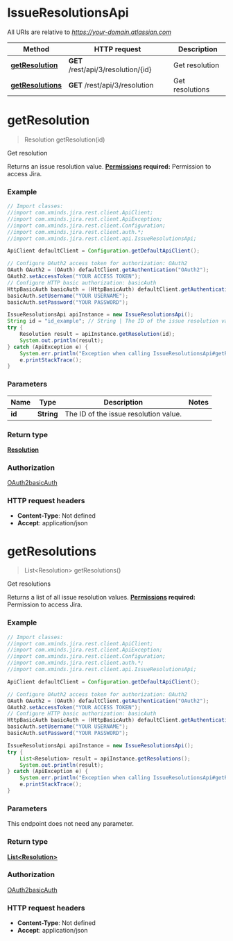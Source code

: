 # IssueResolutionsApi

All URIs are relative to *https://your-domain.atlassian.com*

Method | HTTP request | Description
------------- | ------------- | -------------
[**getResolution**](IssueResolutionsApi.md#getResolution) | **GET** /rest/api/3/resolution/{id} | Get resolution
[**getResolutions**](IssueResolutionsApi.md#getResolutions) | **GET** /rest/api/3/resolution | Get resolutions

<a name="getResolution"></a>
# **getResolution**
> Resolution getResolution(id)

Get resolution

Returns an issue resolution value.  **[Permissions](#permissions) required:** Permission to access Jira.

### Example
```java
// Import classes:
//import com.xminds.jira.rest.client.ApiClient;
//import com.xminds.jira.rest.client.ApiException;
//import com.xminds.jira.rest.client.Configuration;
//import com.xminds.jira.rest.client.auth.*;
//import com.xminds.jira.rest.client.api.IssueResolutionsApi;

ApiClient defaultClient = Configuration.getDefaultApiClient();

// Configure OAuth2 access token for authorization: OAuth2
OAuth OAuth2 = (OAuth) defaultClient.getAuthentication("OAuth2");
OAuth2.setAccessToken("YOUR ACCESS TOKEN");
// Configure HTTP basic authorization: basicAuth
HttpBasicAuth basicAuth = (HttpBasicAuth) defaultClient.getAuthentication("basicAuth");
basicAuth.setUsername("YOUR USERNAME");
basicAuth.setPassword("YOUR PASSWORD");

IssueResolutionsApi apiInstance = new IssueResolutionsApi();
String id = "id_example"; // String | The ID of the issue resolution value.
try {
    Resolution result = apiInstance.getResolution(id);
    System.out.println(result);
} catch (ApiException e) {
    System.err.println("Exception when calling IssueResolutionsApi#getResolution");
    e.printStackTrace();
}
```

### Parameters

Name | Type | Description  | Notes
------------- | ------------- | ------------- | -------------
 **id** | **String**| The ID of the issue resolution value. |

### Return type

[**Resolution**](Resolution.md)

### Authorization

[OAuth2](../README.md#OAuth2)[basicAuth](../README.md#basicAuth)

### HTTP request headers

 - **Content-Type**: Not defined
 - **Accept**: application/json

<a name="getResolutions"></a>
# **getResolutions**
> List&lt;Resolution&gt; getResolutions()

Get resolutions

Returns a list of all issue resolution values.  **[Permissions](#permissions) required:** Permission to access Jira.

### Example
```java
// Import classes:
//import com.xminds.jira.rest.client.ApiClient;
//import com.xminds.jira.rest.client.ApiException;
//import com.xminds.jira.rest.client.Configuration;
//import com.xminds.jira.rest.client.auth.*;
//import com.xminds.jira.rest.client.api.IssueResolutionsApi;

ApiClient defaultClient = Configuration.getDefaultApiClient();

// Configure OAuth2 access token for authorization: OAuth2
OAuth OAuth2 = (OAuth) defaultClient.getAuthentication("OAuth2");
OAuth2.setAccessToken("YOUR ACCESS TOKEN");
// Configure HTTP basic authorization: basicAuth
HttpBasicAuth basicAuth = (HttpBasicAuth) defaultClient.getAuthentication("basicAuth");
basicAuth.setUsername("YOUR USERNAME");
basicAuth.setPassword("YOUR PASSWORD");

IssueResolutionsApi apiInstance = new IssueResolutionsApi();
try {
    List<Resolution> result = apiInstance.getResolutions();
    System.out.println(result);
} catch (ApiException e) {
    System.err.println("Exception when calling IssueResolutionsApi#getResolutions");
    e.printStackTrace();
}
```

### Parameters
This endpoint does not need any parameter.

### Return type

[**List&lt;Resolution&gt;**](Resolution.md)

### Authorization

[OAuth2](../README.md#OAuth2)[basicAuth](../README.md#basicAuth)

### HTTP request headers

 - **Content-Type**: Not defined
 - **Accept**: application/json

